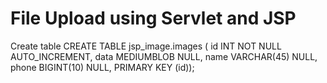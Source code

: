 # File Upload using Servlet and JSP

 Create table 
CREATE TABLE jsp_image.images (
  id INT NOT NULL AUTO_INCREMENT,
  data MEDIUMBLOB NULL,
  name VARCHAR(45) NULL,
  phone BIGINT(10) NULL,
  PRIMARY KEY (id));

